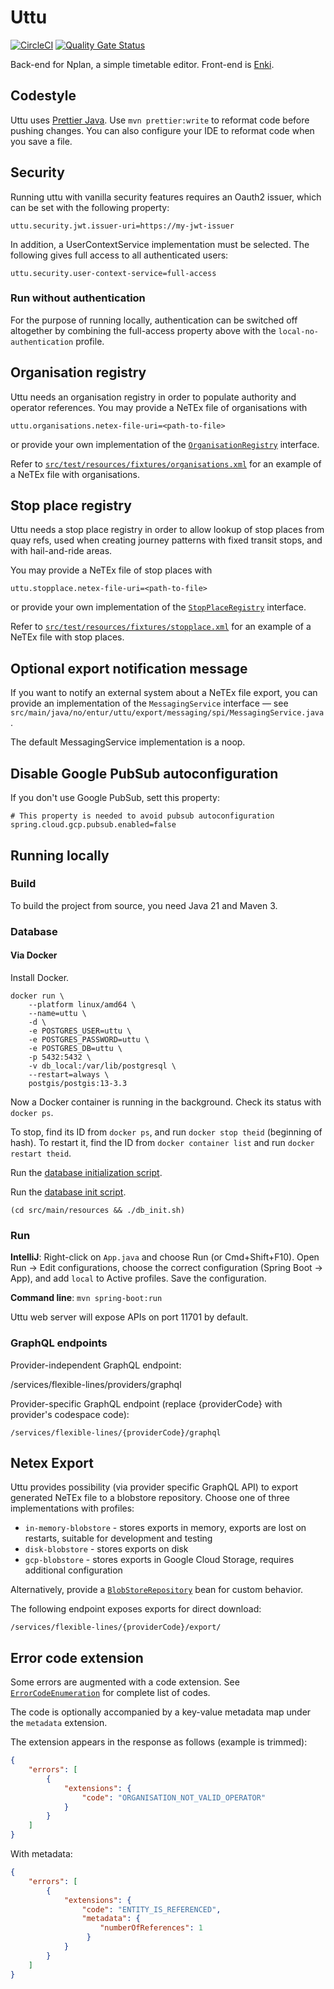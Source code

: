 # Uttu
[![CircleCI](https://dl.circleci.com/status-badge/img/gh/entur/uttu/tree/master.svg?style=svg&circle-token=a7e5de16c44926fd9d7dbb3e045dac39904005b2)](https://dl.circleci.com/status-badge/redirect/gh/entur/uttu/tree/master) [![Quality Gate Status](https://sonarcloud.io/api/project_badges/measure?project=entur_uttu&metric=alert_status)](https://sonarcloud.io/dashboard?id=entur_uttu)

Back-end for Nplan, a simple timetable editor. Front-end is [Enki](https://github.com/entur/enki).

## Codestyle

Uttu uses [Prettier Java](https://github.com/jhipster/prettier-java). Use `mvn prettier:write` to reformat code before
pushing changes. You can also configure your IDE to reformat code when you save a file.

## Security

Running uttu with vanilla security features requires an Oauth2 issuer, which can be set with the following property:

```properties
uttu.security.jwt.issuer-uri=https://my-jwt-issuer
```

In addition, a UserContextService implementation must be selected. The following gives full access to all authenticated 
users:

```properties
uttu.security.user-context-service=full-access
```

### Run without authentication

For the purpose of running locally, authentication can be switched off altogether by combining the
full-access property above with the `local-no-authentication` profile.

## Organisation registry

Uttu needs an organisation registry in order to populate authority and operator references. You may
provide a NeTEx file of organisations with 

```properties
uttu.organisations.netex-file-uri=<path-to-file>
```

or provide your own implementation of the [`OrganisationRegistry`](src/main/java/no/entur/uttu/organisation/spi/OrganisationRegistry.java) interface.

Refer to [`src/test/resources/fixtures/organisations.xml`](src/test/resources/fixtures/organisations.xml) for an example 
of a NeTEx file with organisations.

## Stop place registry

Uttu needs a stop place registry in order to allow lookup of stop places from quay refs, used when creating
journey patterns with fixed transit stops, and with hail-and-ride areas.

You may provide a NeTEx file of stop places with

```properties
uttu.stopplace.netex-file-uri=<path-to-file>
```

or provide your own implementation of the [`StopPlaceRegistry`](src/main/java/no/entur/uttu/stopplace/spi/StopPlaceRegistry.java) interface.

Refer to [`src/test/resources/fixtures/stopplace.xml`](src/test/resources/fixtures/stopplace.xml) for an example of a 
NeTEx file with stop places.

## Optional export notification message

If you want to notify an external system about a NeTEx file export, you can
provide an implementation of the `MessagingService` interface –– see
`src/main/java/no/entur/uttu/export/messaging/spi/MessagingService.java`.

The default MessagingService implementation is a noop.

## Disable Google PubSub autoconfiguration

If you don't use Google PubSub, sett this property:

    # This property is needed to avoid pubsub autoconfiguration
    spring.cloud.gcp.pubsub.enabled=false

## Running locally

### Build

To build the project from source, you need Java 21 and Maven 3.

### Database

#### Via Docker

Install Docker.

```shell
docker run \
    --platform linux/amd64 \
    --name=uttu \
    -d \
    -e POSTGRES_USER=uttu \
    -e POSTGRES_PASSWORD=uttu \
    -e POSTGRES_DB=uttu \
    -p 5432:5432 \
    -v db_local:/var/lib/postgresql \
    --restart=always \
    postgis/postgis:13-3.3
```

Now a Docker container is running in the background. Check its status with `docker ps`.

To stop, find its ID from `docker ps`, and run `docker stop theid` (beginning of hash). To restart it, find the ID from 
`docker container list` and run `docker restart theid`.

Run the [database initialization script](./src/main/resources/db_init.sh).

Run the [database init script](./src/main/resources/db_init.sh).
```shell
(cd src/main/resources && ./db_init.sh)
```

### Run

**IntelliJ**: Right-click on `App.java` and choose Run (or Cmd+Shift+F10). Open Run -> Edit configurations, choose the
correct configuration (Spring Boot -> App), and add `local` to Active profiles. Save the configuration.

**Command line**: `mvn spring-boot:run`

Uttu web server will expose APIs on port 11701 by default.

### GraphQL endpoints

Provider-independent GraphQL endpoint:

/services/flexible-lines/providers/graphql

Provider-specific GraphQL endpoint (replace {providerCode} with provider's codespace code):

    /services/flexible-lines/{providerCode}/graphql

## Netex Export

Uttu provides possibility (via provider specific GraphQL API) to export generated NeTEx file to a blobstore repository.
Choose one of three implementations with profiles:

- `in-memory-blobstore` - stores exports in memory, exports are lost on restarts, suitable for development and testing
- `disk-blobstore` - stores exports on disk
- `gcp-blobstore` - stores exports in Google Cloud Storage, requires additional configuration

Alternatively, provide a
[`BlobStoreRepository`](https://github.com/entur/rutebanken-helpers/blob/master/storage/src/main/java/org/rutebanken/helper/storage/repository/BlobStoreRepository.java)
bean for custom behavior.

The following endpoint exposes exports for direct download:

    /services/flexible-lines/{providerCode}/export/

## Error code extension

Some errors are augmented with a code extension. See [`ErrorCodeEnumeration`](src/main/java/no/entur/uttu/error/codes/ErrorCodeEnumeration.java) 
for complete list of codes.

The code is optionally accompanied by a key-value metadata map under the `metadata` extension.

The extension appears in the response as follows (example is trimmed):

```json
{
    "errors": [
        {
            "extensions": {
                "code": "ORGANISATION_NOT_VALID_OPERATOR"
            }
        }
    ]
}
```

With metadata: 
       
```json
{
    "errors": [
        {
            "extensions": {
                "code": "ENTITY_IS_REFERENCED",
                "metadata": {
                    "numberOfReferences": 1
                 }
            }
        }
    ]
}
``` 
